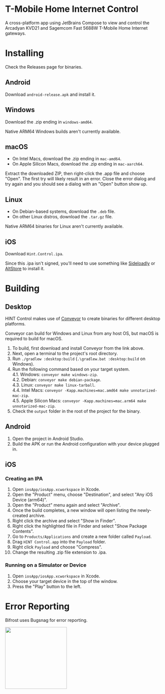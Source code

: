 # T-Mobile Home Internet Control
A cross-platform app using JetBrains Compose to view and control the Arcadyan KVD21 and Sagemcom Fast 5688W T-Mobile Home Internet gateways.

# Installing
Check the Releases page for binaries.

## Android
Download `android-release.apk` and install it.

## Windows
Download the .zip ending in `windows-amd64`.

Native ARM64 Windows builds aren't currently available.

## macOS
 - On Intel Macs, download the .zip ending in `mac-amd64`.
 - On Apple Silicon Macs, download the .zip ending in `mac-aarch64`.

Extract the downloaded ZIP, then right-click the .app file and choose "Open". The first try will likely result in an error. Close the error dialog and try again and you should see a dialog with an "Open" button show up.

## Linux
 - On Debian-based systems, download the `.deb` file.
 - On other Linux distros, download the `.tar.gz` file.

Native ARM64 binaries for Linux aren't currently available.

## iOS
Download `Hint.Control.ipa`.

Since this .ipa isn't signed, you'll need to use something like [Sideloadly](https://sideloadly.io/) or [AltStore](https://altstore.io/) to install it.

# Building
## Desktop
HINT Control makes use of [Conveyor](https://www.hydraulic.dev/) to create binaries for different desktop platforms.

Conveyor can build for Windows and Linux from any host OS, but macOS is required to build for macOS.

1. To build, first download and install Conveyor from the link above.
2. Next, open a terminal to the project's root directory.
3. Run `./gradlew :desktop:build` (`.\gradlew.bat :desktop:build` on Windows).
4. Run the following command based on your target system.  
  4.1. Windows: `conveyor make windows-zip`.  
  4.2. Debian: `conveyor make debian-package`.  
  4.3. Linux: `conveyor make linux-tarball`.  
  4.4. Intel Macs: `conveyor -Kapp.machines=mac.amd64 make unnotarized-mac-zip`.  
  4.5. Apple Silicon Macs: `conveyor -Kapp.machines=mac.arm64 make unnotarized-mac-zip`.  
5. Check the `output` folder in the root of the project for the binary.

## Android
1. Open the project in Android Studio.
2. Build the APK or run the Android configuration with your device plugged in.

## iOS
### Creating an IPA
1. Open `iosApp/iosApp.xcworkspace` in Xcode.
2. Open the "Product" menu, choose "Destination", and select "Any iOS Device (arm64)".
3. Open the "Product" menu again and select "Archive".
4. Once the build completes, a new window will open listing the newly-created archive.
5. Right click the archive and select "Show in Finder".
6. Right click the highlighted file in Finder and select "Show Package Contents".
7. Go to `Products/Applications` and create a new folder called `Payload`.
8. Drag `HINT Control.app` into the `Payload` folder.
9. Right click `Payload` and choose "Compress".
10. Change the resulting .zip file extension to .ipa.

### Running on a Simulator or Device
1. Open `iosApp/iosApp.xcworkspace` in Xcode.
2. Choose your target device in the top of the window.
3. Press the "Play" button to the left.

# Error Reporting
Bifrost uses Bugsnag for error reporting.

<a href="https://www.bugsnag.com"><img src="https://assets-global.website-files.com/607f4f6df411bd01527dc7d5/63bc40cd9d502eda8ea74ce7_Bugsnag%20Full%20Color.svg" width="200"></a>

